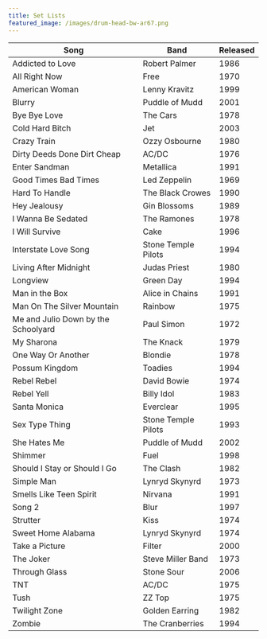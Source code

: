 ```yaml
---
title: Set Lists
featured_image: /images/drum-head-bw-ar67.png
---
```



| Song                                 | Band                 | Released  |
|--------------------------------------|----------------------|-----------|
| Addicted to Love                     | Robert Palmer        | 1986      |
| All Right Now                        | Free                 | 1970      |
| American Woman                       | Lenny Kravitz        | 1999      |
| Blurry                               | Puddle of Mudd       | 2001      |
| Bye Bye Love                         | The Cars             | 1978      |
| Cold Hard Bitch                      | Jet                  | 2003      |
| Crazy Train                          | Ozzy Osbourne        | 1980      |
| Dirty Deeds Done Dirt Cheap          | AC/DC                | 1976      |
| Enter Sandman                        | Metallica            | 1991      |
| Good Times Bad Times                 | Led Zeppelin         | 1969      |
| Hard To Handle                       | The Black Crowes     | 1990      |
| Hey Jealousy                         | Gin Blossoms         | 1989      |
| I Wanna Be Sedated                   | The Ramones          | 1978      |
| I Will Survive                       | Cake                 | 1996      |
| Interstate Love Song                 | Stone Temple Pilots  | 1994      |
| Living After Midnight                | Judas Priest         | 1980      |
| Longview                             | Green Day            | 1994      |
| Man in the Box                       | Alice in Chains      | 1991      |
| Man On The Silver Mountain           | Rainbow              | 1975      |
| Me and Julio Down by the Schoolyard  | Paul Simon           | 1972      |
| My Sharona                           | The Knack            | 1979      |
| One Way Or Another                   | Blondie              | 1978      |
| Possum Kingdom                       | Toadies              | 1994      |
| Rebel Rebel                          | David Bowie          | 1974      |
| Rebel Yell                           | Billy Idol           | 1983      |
| Santa Monica                         | Everclear            | 1995      |
| Sex Type Thing                       | Stone Temple Pilots  | 1993      |
| She Hates Me                         | Puddle of Mudd       | 2002      |
| Shimmer                              | Fuel                 | 1998      |
| Should I Stay or Should I Go         | The Clash            | 1982      |
| Simple Man                           | Lynryd Skynyrd       | 1973      |
| Smells Like Teen Spirit              | Nirvana              | 1991      |
| Song 2                               | Blur                 | 1997      |
| Strutter                             | Kiss                 | 1974      |
| Sweet Home Alabama                   | Lynryd Skynyrd       | 1974      |
| Take a Picture                       | Filter               | 2000      |
| The Joker                            | Steve Miller Band    | 1973      |
| Through Glass                        | Stone Sour           | 2006      |
| TNT                                  | AC/DC                | 1975      |
| Tush                                 | ZZ Top               | 1975      |
| Twilight Zone                        | Golden Earring       | 1982      |
| Zombie                               | The Cranberries      | 1994      |

